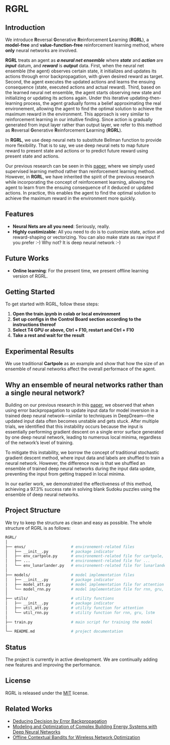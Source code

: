 # RGRL
## Introduction
We introduce **R**eversal **G**enerative **R**einforcement **L**earning (**RGRL**), a **model-free** and **value-function-free** reinforcement learning method, where **only** neural networks are involved.

**RGRL** treats an agent as ***a neural net ensemble*** where ***state*** and ***action*** are ***input*** datum, and ***reward*** is ***output*** data. First, when the neural net ensemble (the agent) observes certain state, it initializes and updates its actions through error backpropagation, with given desired reward as target. Second, the agent executes the updated actions and learns the ensuing consequence (state, executed actions and actual reward). Third, based on the learned neural net ensemble, the agent starts observing new state and initializing or updating its actions again. Under this iterative updating-then-learning process, the agent gradually forms a belief approximating the real environement, allowing the agent to find the optimal solution to achieve the maximum reward in the environment. This approach is very similar to reinforcement learning in our intuitive finding. Since action is gradually generated from input layer rather than output layer, we refer to this method as **R**eversal **G**enerative **R**einforcement **L**earning (**RGRL**).

In **RGRL**, we use deep neural nets to substitute Bellman function to provide more flexibility. That is to say, we use deep neural nets to map future reward to present state and actions or to predict future reward using present state and actions.

Our previous research can be seen in this [paper](https://ala2022.github.io/papers/ALA2022_paper_4.pdf), where we simply used supervised learning method rather than reinforcement learning method. However, in **RGRL**, we have inherited the spirit of the previous research while incorporating the concept of reinforcement learning, allowing the agent to learn from the ensuing consequence of it deduced or updated actions. In practice, this enables the agent to find the optimal solution to achieve the maximum reward in the environment more quickly.

## Features
- **Neural Nets are all you need**: Seriously, really.
- **Highly custimizable**: All you need to do is to customize state, action and reward-shaping or vectorizing. You can also make state as raw input if you prefer :-) Why not? It is deep neural network :-) 

## Future Works
- **Online learning**: For the present time, we present offline learning version of RGRL.

## Getting Started
To get started with RGRL, follow these steps:

1. **Open the train.ipynb in colab or local environment**
2. **Set up configs in the Control Board section according to the instructions thereof**
3. **Select T4 GPU or above, Ctrl + F10, restart and Ctrl + F10**
4. **Take a rest and wait for the result**

## Experimental Results
We use traditional **Cartpole** as an example and show that how the size of an ensemble of neural networks affect the overall performace of the agent.

## Why an ensemble of neural networks rather than a single neural network?

Building on our previous research in this [paper](https://ala2022.github.io/papers/ALA2022_paper_4.pdf), we observed that when using error backpropagation to update input data for model inversion in a trained deep neural network—similar to techniques in DeepDream—the updated input data often becomes unstable and gets stuck. After multiple trials, we identified that this instability occurs because the input is essentially performing gradient descent on a single error surface generated by one deep neural network, leading to numerous local minima, regardless of the network’s level of training.

To mitigate this instability, we borrow the concept of traditional stochastic gradient descent method, where input data and labels are shuffled to train a neural network. However, the difference now is that we shuffled an ensemble of trained deep neural networks during the input data update, preventing the input from getting trapped in local minima.

In our earlier work, we demonstrated the effectiveness of this method, achieving a 97.3% success rate in solving blank Sudoku puzzles using the ensemble of deep neural networks.

## Project Structure

We try to keep the structure as clean and easy as possible. The whole structure of RGRL is as follows:

```bash
RGRL/
│
├── envs/                    # environement-related files
│   ├── __init__.py          # package indicator
│   ├── env_cartpole.py      # environement-related file for cartpole, such as vectorizing state, actions and reward
│   ├── ...                  # environement-related file for ...
│   └── env_lunarlander.py   # environement-related file for lunarlander, such as vectorizing state, actions and reward
│
├── models/                  # model implementation files
│   ├── __init__.py          # package indicator
│   ├── model_att.py         # model implementation file for attention
│   └── model_rnn.py         # model implementation file for rnn, gru, lstm
│
├── utils/                   # utility functions
│   ├── __init__.py          # package indicator
│   ├── util_att.py          # utility function for attention
│   └── util_rnn.py          # utility function for rnn, gru, lstm
│
├── train.py                 # main script for training the model
│
└── README.md                # project documentation
```

## Status
The project is currently in active development. We are continually adding new features and improving the performance.

## License
RGRL is released under the [MIT](https://github.com/Brownwang0426/RGRL/blob/main/LICENSE) license.

## Related Works
- [Deducing Decision by Error Backpropagation](https://ala2022.github.io/papers/ALA2022_paper_4.pdf)
- [Modeling and Optimization of Complex Building Energy Systems with Deep Neural Networks](https://ieeexplore.ieee.org/document/8335578)
- [Offline Contextual Bandits for Wireless Network Optimization](https://arxiv.org/abs/2111.08587)





